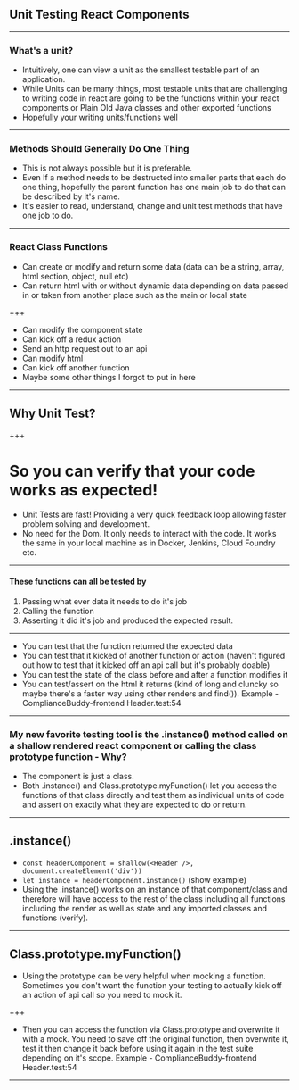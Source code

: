 ## Unit Testing React Components

---

### What's a unit?
  - Intuitively, one can view a unit as the smallest testable part of an application.
  - While Units can be many things, most testable units that are challenging to writing code in react are going to be the functions within your react components or Plain Old Java classes and other exported functions
  - Hopefully your writing units/functions well

---

### Methods Should Generally Do One Thing
  - This is not always possible but it is preferable.
  - Even If a method needs to be destructed into smaller parts that each do one thing, hopefully the parent function has one main job to do that can be described by it's name.
  - It's easier to read, understand, change and unit test methods that have one job to do.

---

### React Class Functions
  - Can create or modify and return some data (data can be a string, array, html section, object, null etc)
  - Can return html with or without dynamic data depending on data passed in or taken from another place such as the main or local state

+++  

  - Can modify the component state
  - Can kick off a redux action
  - Send an http request out to an api
  - Can modify html
  - Can kick off another function
  - Maybe some other things I forgot to put in here

---

## Why Unit Test?

+++

# So you can verify that your code works as expected!

  - Unit Tests are fast!  Providing a very quick feedback loop allowing faster problem solving and development.
  - No need for the Dom. It only needs to interact with the code.  It works the same in your local machine as in Docker, Jenkins, Cloud Foundry etc.

---

#### These functions can all be tested by
  1. Passing what ever data it needs to do it's job
  2. Calling the function
  3. Asserting it did it's job and produced the expected result.

---

  - You can test that the function returned the expected data
  - You can test that it kicked of another function or action (haven't figured out how to test that it kicked off an api call but it's probably doable)
  - You can test the state of the class before and after a function modifies it
  - You can test/assert on the html it returns (kind of long and cluncky so maybe there's a faster way using other renders and find()). Example - ComplianceBuddy-frontend Header.test:54

---

### My new favorite testing tool is the .instance() method called on a shallow rendered react component or calling the class prototype function - Why?

  - The component is just a class.
  - Both .instance() and Class.prototype.myFunction() let you access the functions of that class directly and test them as individual units of code and assert on exactly what they are expected to do or return.

---

## .instance()
  - `const headerComponent = shallow(<Header />, document.createElement('div'))`
  - `let instance = headerComponent.instance()` (show example)
  - Using the .instance() works on an instance of that component/class and therefore will have access to the rest of the class including all functions including the render as well as state and any imported classes and functions (verify).

---

## Class.prototype.myFunction()
- Using the prototype can be very helpful when mocking a function.  Sometimes you don't want the function your testing to actually kick off an action of api call so you need to mock it.  

+++

- Then you can access the function via Class.prototype and overwrite it with a mock. You need to save off the original function, then overwrite it, test it then change it back before using it again in the test suite depending on it's scope. Example - ComplianceBuddy-frontend Header.test:54
---
